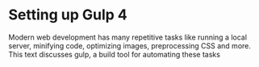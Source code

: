 # Setting up Gulp 4
Modern web development has many repetitive tasks like running a local server, minifying code, optimizing images, preprocessing CSS and more. This text discusses gulp, a build tool for automating these tasks
